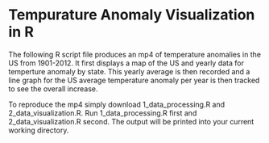 # Tempurature Anomaly Visualization in R
The following R script file produces an mp4 of temperature anomalies in the US from 1901-2012. It first displays a map of the US and yearly data for temperture anomaly 
by state. This yearly average is then recorded and a line graph for the US average temperature anomaly per year is then tracked to see the overall increase.

To reproduce the mp4 simply download 1_data_processing.R and 2_data_visualization.R. Run 1_data_processing.R first and 2_data_visualization.R second. The output 
will be printed into your current working directory.

